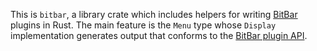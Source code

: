 This is `bitbar`, a library crate which includes helpers for writing [BitBar](https://getbitbar.com/) plugins in Rust. The main feature is the `Menu` type whose `Display` implementation generates output that conforms to the [BitBar plugin API](https://github.com/matryer/bitbar#plugin-api).
